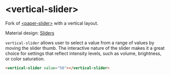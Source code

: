 # &lt;vertical-slider&gt;

Fork of [&lt;paper-slider&gt;](https://github.com/PolymerElements/paper-slider) with a vertical layout.

Material design: [Sliders](https://www.google.com/design/spec/components/sliders.html)

`vertical-slider` allows user to select a value from a range of values by
moving the slider thumb.  The interactive nature of the slider makes it a
great choice for settings that reflect intensity levels, such as volume,
brightness, or color saturation.

<!---
```
<custom-element-demo>
  <template>
    <script src="../webcomponentsjs/webcomponents-lite.js"></script>
    <link rel="import" href="vertical-slider.html">
    <next-code-block></next-code-block>
  </template>
</custom-element-demo>
```
-->
```html
<vertical-slider value="50"></vertical-slider>
```
